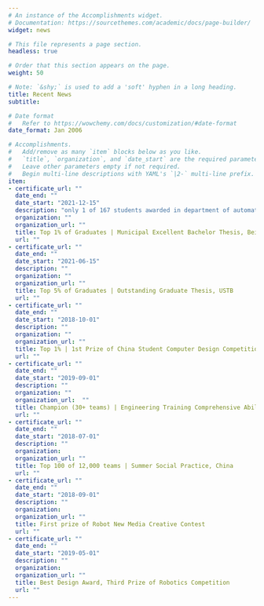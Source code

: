 ```yaml
---
# An instance of the Accomplishments widget.
# Documentation: https://sourcethemes.com/academic/docs/page-builder/
widget: news

# This file represents a page section.
headless: true

# Order that this section appears on the page.
weight: 50

# Note: `&shy;` is used to add a 'soft' hyphen in a long heading.
title: Recent News
subtitle:

# Date format
#   Refer to https://wowchemy.com/docs/customization/#date-format
date_format: Jan 2006

# Accomplishments.
#   Add/remove as many `item` blocks below as you like.
#   `title`, `organization`, and `date_start` are the required parameters.
#   Leave other parameters empty if not required.
#   Begin multi-line descriptions with YAML's `|2-` multi-line prefix.
item:
- certificate_url: ""
  date_end: ""
  date_start: "2021-12-15"
  description: "only 1 of 167 students awarded in department of automation"
  organization: ""
  organization_url: ""
  title: Top 1% of Graduates | Municipal Excellent Bachelor Thesis, Beijing
  url: ""
- certificate_url: ""
  date_end: ""
  date_start: "2021-06-15"
  description: ""
  organization: ""
  organization_url: ""
  title: Top 5% of Graduates | Outstanding Graduate Thesis, USTB
  url: ""
- certificate_url: ""
  date_end: ""
  date_start: "2018-10-01"
  description: ""
  organization: ""
  organization_url: ""
  title: Top 1% | 1st Prize of China Student Computer Design Competition
  url: ""
- certificate_url: ""
  date_end: ""
  date_start: "2019-09-01"
  description: ""
  organization: ""
  organization_url:  ""
  title: Champion (30+ teams) | Engineering Training Comprehensive Ability Competition
  url: ""
- certificate_url: ""
  date_end: ""
  date_start: "2018-07-01"
  description: ""
  organization: 
  organization_url: ""
  title: Top 100 of 12,000 teams | Summer Social Practice, China
  url: ""
- certificate_url: ""
  date_end: ""
  date_start: "2018-09-01"
  description: ""
  organization: 
  organization_url: ""
  title: First prize of Robot New Media Creative Contest
  url: ""
- certificate_url: ""
  date_end: ""
  date_start: "2019-05-01"
  description: ""
  organization: 
  organization_url: ""
  title: Best Design Award, Third Prize of Robotics Competition
  url: ""
---
```


